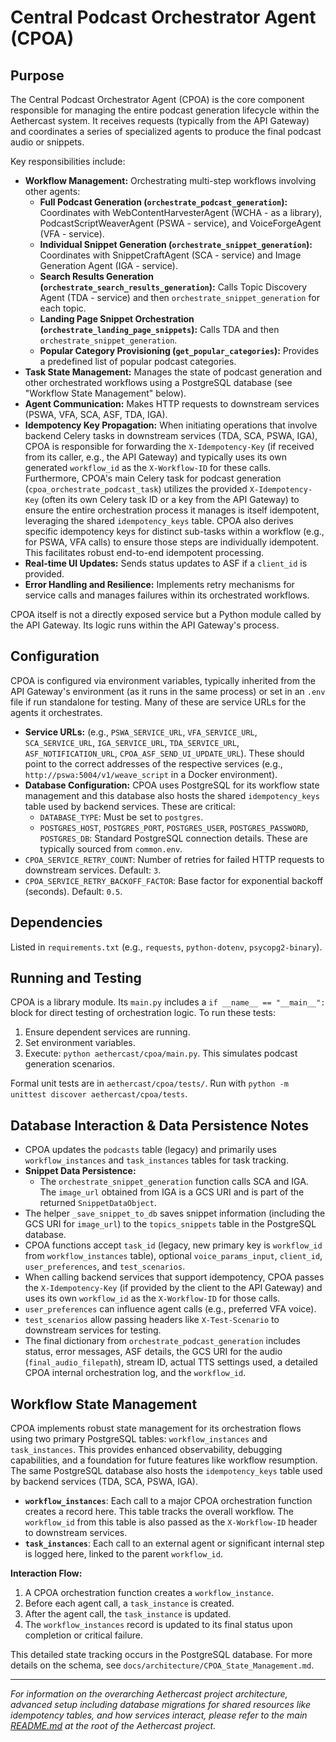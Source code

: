 # Central Podcast Orchestrator Agent (CPOA)

## Purpose

The Central Podcast Orchestrator Agent (CPOA) is the core component responsible for managing the entire podcast generation lifecycle within the Aethercast system. It receives requests (typically from the API Gateway) and coordinates a series of specialized agents to produce the final podcast audio or snippets.

Key responsibilities include:

-   **Workflow Management:** Orchestrating multi-step workflows involving other agents:
    -   **Full Podcast Generation (`orchestrate_podcast_generation`):** Coordinates with WebContentHarvesterAgent (WCHA - as a library), PodcastScriptWeaverAgent (PSWA - service), and VoiceForgeAgent (VFA - service).
    -   **Individual Snippet Generation (`orchestrate_snippet_generation`):** Coordinates with SnippetCraftAgent (SCA - service) and Image Generation Agent (IGA - service).
    -   **Search Results Generation (`orchestrate_search_results_generation`):** Calls Topic Discovery Agent (TDA - service) and then `orchestrate_snippet_generation` for each topic.
    -   **Landing Page Snippet Orchestration (`orchestrate_landing_page_snippets`):** Calls TDA and then `orchestrate_snippet_generation`.
    -   **Popular Category Provisioning (`get_popular_categories`):** Provides a predefined list of popular podcast categories.
-   **Task State Management:** Manages the state of podcast generation and other orchestrated workflows using a PostgreSQL database (see "Workflow State Management" below).
-   **Agent Communication:** Makes HTTP requests to downstream services (PSWA, VFA, SCA, ASF, TDA, IGA).
-   **Idempotency Key Propagation:** When initiating operations that involve backend Celery tasks in downstream services (TDA, SCA, PSWA, IGA), CPOA is responsible for forwarding the `X-Idempotency-Key` (if received from its caller, e.g., the API Gateway) and typically uses its own generated `workflow_id` as the `X-Workflow-ID` for these calls. Furthermore, CPOA's main Celery task for podcast generation (`cpoa_orchestrate_podcast_task`) utilizes the provided `X-Idempotency-Key` (often its own Celery task ID or a key from the API Gateway) to ensure the entire orchestration process it manages is itself idempotent, leveraging the shared `idempotency_keys` table. CPOA also derives specific idempotency keys for distinct sub-tasks within a workflow (e.g., for PSWA, VFA calls) to ensure those steps are individually idempotent. This facilitates robust end-to-end idempotent processing.
-   **Real-time UI Updates:** Sends status updates to ASF if a `client_id` is provided.
-   **Error Handling and Resilience:** Implements retry mechanisms for service calls and manages failures within its orchestrated workflows.

CPOA itself is not a directly exposed service but a Python module called by the API Gateway. Its logic runs within the API Gateway's process.

## Configuration

CPOA is configured via environment variables, typically inherited from the API Gateway's environment (as it runs in the same process) or set in an `.env` file if run standalone for testing. Many of these are service URLs for the agents it orchestrates.

-   **Service URLs:** (e.g., `PSWA_SERVICE_URL`, `VFA_SERVICE_URL`, `SCA_SERVICE_URL`, `IGA_SERVICE_URL`, `TDA_SERVICE_URL`, `ASF_NOTIFICATION_URL`, `CPOA_ASF_SEND_UI_UPDATE_URL`). These should point to the correct addresses of the respective services (e.g., `http://pswa:5004/v1/weave_script` in a Docker environment).
-   **Database Configuration:** CPOA uses PostgreSQL for its workflow state management and this database also hosts the shared `idempotency_keys` table used by backend services. These are critical:
    -   `DATABASE_TYPE`: Must be set to `postgres`.
    -   `POSTGRES_HOST`, `POSTGRES_PORT`, `POSTGRES_USER`, `POSTGRES_PASSWORD`, `POSTGRES_DB`: Standard PostgreSQL connection details. These are typically sourced from `common.env`.
-   `CPOA_SERVICE_RETRY_COUNT`: Number of retries for failed HTTP requests to downstream services. Default: `3`.
-   `CPOA_SERVICE_RETRY_BACKOFF_FACTOR`: Base factor for exponential backoff (seconds). Default: `0.5`.

## Dependencies

Listed in `requirements.txt` (e.g., `requests`, `python-dotenv`, `psycopg2-binary`).

## Running and Testing

CPOA is a library module. Its `main.py` includes a `if __name__ == "__main__":` block for direct testing of orchestration logic.
To run these tests:
1. Ensure dependent services are running.
2. Set environment variables.
3. Execute: `python aethercast/cpoa/main.py`.
This simulates podcast generation scenarios.

Formal unit tests are in `aethercast/cpoa/tests/`. Run with `python -m unittest discover aethercast/cpoa/tests`.

## Database Interaction & Data Persistence Notes

-   CPOA updates the `podcasts` table (legacy) and primarily uses `workflow_instances` and `task_instances` tables for task tracking.
-   **Snippet Data Persistence:**
    -   The `orchestrate_snippet_generation` function calls SCA and IGA. The `image_url` obtained from IGA is a GCS URI and is part of the returned `SnippetDataObject`.
-   The helper `_save_snippet_to_db` saves snippet information (including the GCS URI for `image_url`) to the `topics_snippets` table in the PostgreSQL database.
-   CPOA functions accept `task_id` (legacy, new primary key is `workflow_id` from `workflow_instances` table), optional `voice_params_input`, `client_id`, `user_preferences`, and `test_scenarios`.
-   When calling backend services that support idempotency, CPOA passes the `X-Idempotency-Key` (if provided by the client to the API Gateway) and uses its own `workflow_id` as the `X-Workflow-ID` for those calls.
-   `user_preferences` can influence agent calls (e.g., preferred VFA voice).
-   `test_scenarios` allow passing headers like `X-Test-Scenario` to downstream services for testing.
-   The final dictionary from `orchestrate_podcast_generation` includes status, error messages, ASF details, the GCS URI for the audio (`final_audio_filepath`), stream ID, actual TTS settings used, a detailed CPOA internal orchestration log, and the `workflow_id`.

## Workflow State Management

CPOA implements robust state management for its orchestration flows using two primary PostgreSQL tables: `workflow_instances` and `task_instances`. This provides enhanced observability, debugging capabilities, and a foundation for future features like workflow resumption. The same PostgreSQL database also hosts the `idempotency_keys` table used by backend services (TDA, SCA, PSWA, IGA).

-   **`workflow_instances`**: Each call to a major CPOA orchestration function creates a record here. This table tracks the overall workflow. The `workflow_id` from this table is also passed as the `X-Workflow-ID` header to downstream services.
-   **`task_instances`**: Each call to an external agent or significant internal step is logged here, linked to the parent `workflow_id`.

**Interaction Flow:**
1.  A CPOA orchestration function creates a `workflow_instance`.
2.  Before each agent call, a `task_instance` is created.
3.  After the agent call, the `task_instance` is updated.
4.  The `workflow_instances` record is updated to its final status upon completion or critical failure.

This detailed state tracking occurs in the PostgreSQL database. For more details on the schema, see `docs/architecture/CPOA_State_Management.md`.

---

*For information on the overarching Aethercast project architecture, advanced setup including database migrations for shared resources like idempotency tables, and how services interact, please refer to the main [README.md](../../../README.md) at the root of the Aethercast project.*
